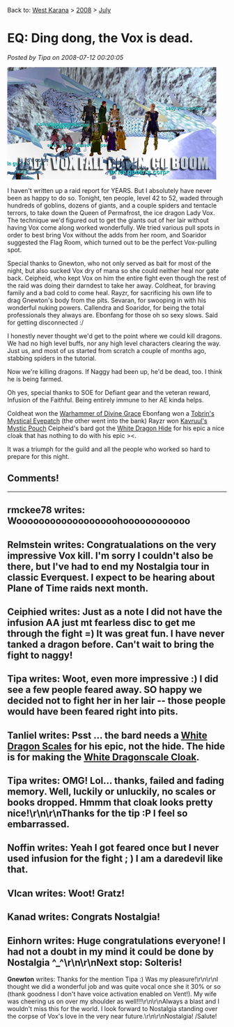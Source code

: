 Back to: [West Karana](/posts/westkarana.md) > [2008](/posts/2008/westkarana.md) > [July](./westkarana.md)
# EQ: Ding dong, the Vox is dead.

*Posted by Tipa on 2008-07-12 00:20:05*

![voxdead.jpg](../../../uploads/2008/07/voxdead.jpg)

I haven't written up a raid report for YEARS. But I absolutely have never been as happy to do so. Tonight, ten people, level 42 to 52, waded through hundreds of goblins, dozens of giants, and a couple spiders and tentacle terrors, to take down the Queen of Permafrost, the ice dragon Lady Vox. The technique we'd figured out to get the giants out of her lair without having Vox come along worked wonderfully. We tried various pull spots in order to best bring Vox without the adds from her room, and Soaridor suggested the Flag Room, which turned out to be the perfect Vox-pulling spot.

Special thanks to Gnewton, who not only served as bait for most of the night, but also sucked Vox dry of mana so she could neither heal nor gate back. Ceipheid, who kept Vox on him the entire fight even though the rest of the raid was doing their darndest to take her away. Coldheat, for braving family and a bad cold to come heal. Rayzr, for sacrificing his own life to drag Gnewton's body from the pits. Sevaran, for swooping in with his wonderful nuking powers. Callendra and Soaridor, for being the total professionals they always are. Ebonfang for those oh so sexy slows. Said for getting disconnected :/ 

I honestly never thought we'd get to the point where we could kill dragons. We had no high level buffs, nor any high level characters clearing the way. Just us, and most of us started from scratch a couple of months ago, stabbing spiders in the tutorial.

Now we're killing dragons. If Naggy had been up, he'd be dead, too. I think he is being farmed.

Oh yes, special thanks to SOE for Defiant gear and the veteran reward, Infusion of the Faithful. Being entirely immune to her AE kinda helps.

Coldheat won the [Warhammer of Divine Grace](http://lucy.allakhazam.com/item.html?id=11611)
Ebonfang won a [Tobrin's Mystical Eyepatch](http://lucy.allakhazam.com/item.html?id=11052) (the other went into the bank)
Rayzr won [Kavruul's Mystic Pouch](http://lucy.allakhazam.com/item.html?id=17701)
Ceipheid's bard got the [White Dragon Hide](http://lucy.allakhazam.com/item.html?id=9240) for his epic a nice cloak that has nothing to do with his epic ><.

It was a triumph for the guild and all the people who worked so hard to prepare for this night.

## Comments!
---
**rmckee78** writes: Woooooooooooooooooohoooooooooooo
---
**Relmstein** writes: Congratualations on the very impressive Vox kill. I'm sorry I couldn't also be there, but I've had to end my Nostalgia tour in classic Everquest. I expect to be hearing about Plane of Time raids next month.
---
**Ceiphied** writes: Just as a note I did not have the infusion AA just mt fearless disc to get me through the fight =) It was great fun. I have never tanked a dragon before. Can't wait to bring the fight to naggy!
---
**Tipa** writes: Woot, even more impressive :) I did see a few people feared away. SO happy we decided not to fight her in her lair -- those people would have been feared right into pits.
---
**Tanliel** writes: Psst ... the bard needs a <a href="http://lucy.allakhazam.com/item.html?id=11602" rel="nofollow">White Dragon Scales</a> for his epic, not the hide.  The hide is for making the <a href="http://everquest.allakhazam.com/db/quest.html?quest=26" rel="nofollow">White Dragonscale Cloak</a>.
---
**Tipa** writes: OMG! Lol... thanks, failed and fading memory. Well, luckily or unluckily, no scales or books dropped. Hmmm that cloak looks pretty nice!\r\n\r\nThanks for the tip :P I feel so embarrassed.
---
**Noffin** writes: Yeah I got feared once but I never used infusion for the fight ; )    I am a daredevil like that.
---
**Vlcan** writes: Woot!   Gratz!
---
**Kanad** writes: Congrats Nostalgia!
---
**Einhorn** writes: Huge congratulations everyone! I had not a doubt in my mind it could be done by Nostalgia ^_^\r\n\r\nNext stop: Solteris!
---
**Gnewton** writes: Thanks for the mention Tipa :)  Was my pleasure!\r\n\r\nI thought we did a wonderful job and was quite vocal once she it 30% or so (thank goodness I don't have voice activation enabled on Vent!).  My wife was cheering us on over my shoulder as well!!!\r\n\r\nAlways a blast and I wouldn't miss this for the world.  I look forward to Nostalgia standing over the corpse of Vox's love in the very near future.\r\n\r\nNostalgia!  /Salute!
